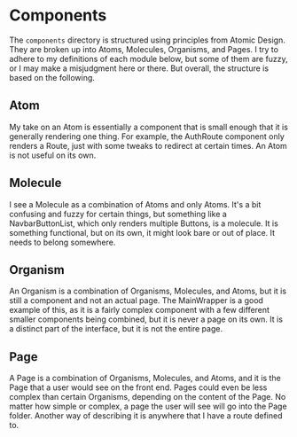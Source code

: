 # Components

The `components` directory is structured using principles from Atomic Design. They are broken up into Atoms, Molecules, Organisms, and Pages. I try to adhere to my definitions of each module below, but some of them are fuzzy, or I may make a misjudgment here or there. But overall, the structure is based on the following.

## Atom

My take on an Atom is essentially a component that is small enough that it is generally rendering one thing. For example, the AuthRoute component only renders a Route, just with some tweaks to redirect at certain times. An Atom is not useful on its own.

## Molecule

I see a Molecule as a combination of Atoms and only Atoms. It's a bit confusing and fuzzy for certain things, but something like a NavbarButtonList, which only renders multiple Buttons, is a molecule. It is something functional, but on its own, it might look bare or out of place. It needs to belong somewhere.

## Organism

An Organism is a combination of Organisms, Molecules, and Atoms, but it is still a component and not an actual page. The MainWrapper is a good example of this, as it is a fairly complex component with a few different smaller components being combined, but it is never a page on its own. It is a distinct part of the interface, but it is not the entire page.

## Page

A Page is a combination of Organisms, Molecules, and Atoms, and it is the Page that a user would see on the front end. Pages could even be less complex than certain Organisms, depending on the content of the Page. No matter how simple or complex, a page the user will see will go into the Page folder. Another way of describing it is anywhere that I have a route defined to.
